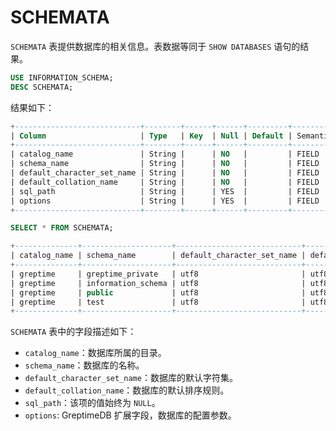 # SCHEMATA

`SCHEMATA` 表提供数据库的相关信息。表数据等同于 `SHOW DATABASES` 语句的结果。

```sql
USE INFORMATION_SCHEMA;
DESC SCHEMATA;
```

结果如下：

```sql
+----------------------------+--------+------+------+---------+---------------+
| Column                     | Type   | Key  | Null | Default | Semantic Type |
+----------------------------+--------+------+------+---------+---------------+
| catalog_name               | String |      | NO   |         | FIELD         |
| schema_name                | String |      | NO   |         | FIELD         |
| default_character_set_name | String |      | NO   |         | FIELD         |
| default_collation_name     | String |      | NO   |         | FIELD         |
| sql_path                   | String |      | YES  |         | FIELD         |
| options                    | String |      | YES  |         | FIELD         |
+----------------------------+--------+------+------+---------+---------------+
```

```sql
SELECT * FROM SCHEMATA;
```

```sql
+--------------+--------------------+----------------------------+------------------------+----------+-------------+
| catalog_name | schema_name        | default_character_set_name | default_collation_name | sql_path | options     |
+--------------+--------------------+----------------------------+------------------------+----------+-------------+
| greptime     | greptime_private   | utf8                       | utf8_bin               | NULL     |             |
| greptime     | information_schema | utf8                       | utf8_bin               | NULL     |             |
| greptime     | public             | utf8                       | utf8_bin               | NULL     |             |
| greptime     | test               | utf8                       | utf8_bin               | NULL     | ttl='7days' |
+--------------+--------------------+----------------------------+------------------------+----------+-------------+
```

`SCHEMATA` 表中的字段描述如下：

- `catalog_name`：数据库所属的目录。
- `schema_name`：数据库的名称。
- `default_character_set_name`：数据库的默认字符集。
- `default_collation_name`：数据库的默认排序规则。
- `sql_path`：该项的值始终为 `NULL`。
- `options`: GreptimeDB 扩展字段，数据库的配置参数。
